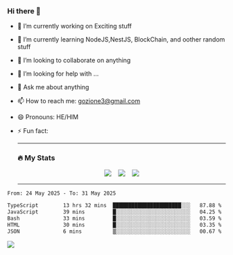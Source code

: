### Hi there 👋

<!--
**charlieScript/charlieScript** is a ✨ _special_ ✨ repository because its `README.md` (this file) appears on your GitHub profile.

Here are some ideas to get you started: -->

- 🔭 I’m currently working on Exciting stuff
- 🌱 I’m currently learning NodeJS,NestJS, BlockChain, and oother random stuff
- 👯 I’m looking to collaborate on anything
- 🤔 I’m looking for help with ...
- 💬 Ask me about anything
- 📫 How to reach me: gozione3@gmail.com
- 😄 Pronouns: HE/HIM
- ⚡ Fun fact:


  ---

  ### :fire: My Stats

  <div id="stats" align="center">
  <img src="http://github-readme-streak-stats.herokuapp.com?user=charlieScript&theme=dark&date_format=M%20j%5B%2C%20Y%5D" />&nbsp;&nbsp;&nbsp;
  <img src="https://github-readme-stats.vercel.app/api/top-langs/?username=charlieScript&layout=compact&theme=vision-friendly-dark"/>&nbsp;&nbsp;&nbsp;
  <img src="https://github-readme-stats.vercel.app/api?username=charlieScript&show_icons=true&theme=radical"/>
  </div>

  ---



<!--START_SECTION:waka-->

```txt
From: 24 May 2025 - To: 31 May 2025

TypeScript        13 hrs 32 mins  ██████████████████████░░░   87.88 %
JavaScript        39 mins         █░░░░░░░░░░░░░░░░░░░░░░░░   04.25 %
Bash              33 mins         █░░░░░░░░░░░░░░░░░░░░░░░░   03.59 %
HTML              30 mins         █░░░░░░░░░░░░░░░░░░░░░░░░   03.35 %
JSON              6 mins          ▒░░░░░░░░░░░░░░░░░░░░░░░░   00.67 %
```

<!--END_SECTION:waka-->
![](https://komarev.com/ghpvc/?username=charlieScript)
